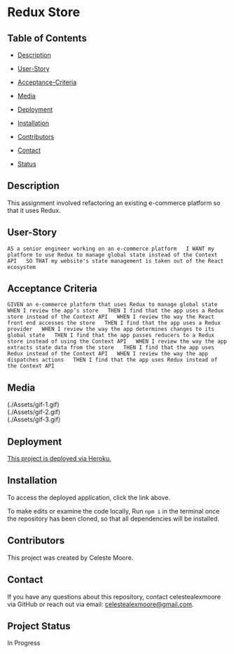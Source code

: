 # Redux Store

  ## Table of Contents

  * [Description](#Description)

  * [User-Story](#User-Story)

  * [Acceptance-Criteria](#Acceptance-Criteria)

  * [Media](#Media)

  * [Deployment](#Deployment)

  * [Installation](#Installation)

  * [Contributors](#Contributors)

  * [Contact](#Contact)

  * [Status](Status)


  ## Description
  This assignment involved refactoring an existing e-commerce platform so that it uses Redux.

  ## User-Story  
  `AS a senior engineer working on an e-commerce platform  
  I WANT my platform to use Redux to manage global state instead of the Context API  
  SO THAT my website's state management is taken out of the React ecosystem`   

  ## Acceptance Criteria
  `GIVEN an e-commerce platform that uses Redux to manage global state  
  WHEN I review the app’s store  
  THEN I find that the app uses a Redux store instead of the Context API  
  WHEN I review the way the React front end accesses the store  
  THEN I find that the app uses a Redux provider  
  WHEN I review the way the app determines changes to its global state  
  THEN I find that the app passes reducers to a Redux store instead of using the Context API  
  WHEN I review the way the app extracts state data from the store  
  THEN I find that the app uses Redux instead of the Context API  
  WHEN I review the way the app dispatches actions  
  THEN I find that the app uses Redux instead of the Context API`

  ## Media
  (./Assets/gif-1.gif)  
  (./Assets/gif-2.gif)  
  (./Assets/gif-3.gif)  
  
  ## Deployment
  [This project is deployed via Heroku.](./utils/readme-generator-vid.mov)
  
  ## Installation
  
  To access the deployed application, click the link above.

  To make edits or examine the code locally, Run `npm i` in the terminal once the repository has been cloned, so that all dependencies will be installed.

  ## Contributors
  This project was created by Celeste Moore.

  ## Contact
  If you have any questions about this repository, contact celestealexmoore via GitHub or reach out via email:
  celestealexmoore@gmail.com.

  ## Project Status
  In Progress